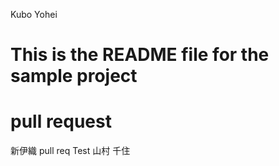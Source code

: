 Kubo Yohei
# This is the README file for the sample project
pull request
======
新伊織
pull req Test
山村
千住
